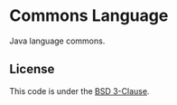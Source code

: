 # Commons Language
 
Java language commons.

## License

This code is under the [BSD 3-Clause](LICENSE.txt).
